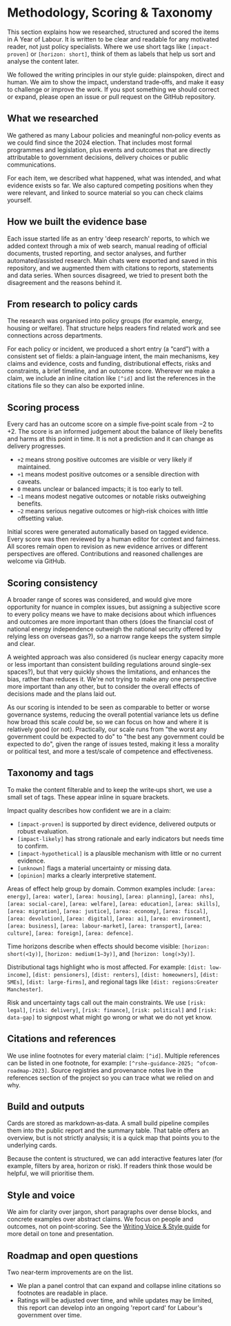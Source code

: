 # Methodology, Scoring & Taxonomy

<div class="tag-codes">

This section explains how we researched, structured and scored the items in A Year of Labour. It is written to be clear and readable for any motivated reader, not just policy specialists. Where we use short tags like `[impact-proven]` or `[horizon: short]`, think of them as labels that help us sort and analyse the content later.

We followed the writing principles in our style guide: plainspoken, direct and human. We aim to show the impact, understand trade‑offs, and make it easy to challenge or improve the work. If you spot something we should correct or expand, please open an issue or pull request on the GitHub repository.

## What we researched

We gathered as many Labour policies and meaningful non‑policy events as we could find since the 2024 election. That includes most formal programmes and legislation, plus events and outcomes that are directly attributable to government decisions, delivery choices or public communications.

For each item, we described what happened, what was intended, and what evidence exists so far. We also captured competing positions when they were relevant, and linked to source material so you can check claims yourself.

## How we built the evidence base

Each issue started life as an entry 'deep research' reports, to which we added context through a mix of web search, manual reading of official documents, trusted reporting, and sector analyses, and further automated/assisted research. Main chats were exported and saved in this repository, and we augmented them with citations to reports, statements and data series. When sources disagreed, we tried to present both the disagreement and the reasons behind it.

## From research to policy cards

The research was organised into policy groups (for example, energy, housing or welfare). That structure helps readers find related work and see connections across departments.

For each policy or incident, we produced a short entry (a “card”) with a consistent set of fields: a plain‑language intent, the main mechanisms, key claims and evidence, costs and funding, distributional effects, risks and constraints, a brief timeline, and an outcome score. Wherever we make a claim, we include an inline citation like `[^id]` and list the references in the citations file so they can also be exported inline.

## Scoring process

Every card has an outcome score on a simple five‑point scale from −2 to +2. The score is an informed judgement about the balance of likely benefits and harms at this point in time. It is not a prediction and it can change as delivery progresses.

- <span class="score-help score-2">`+2` means strong positive outcomes are visible or very likely if maintained.</span>
- <span class="score-help score-1">`+1` means modest positive outcomes or a sensible direction with caveats.</span>
- <span class="score-help score-0">`0` means unclear or balanced impacts; it is too early to tell.</span>
- <span class="score-help score--1">`−1` means modest negative outcomes or notable risks outweighing benefits.</span>
- <span class="score-help score--2">`−2` means serious negative outcomes or high‑risk choices with little offsetting value.</span>

Initial scores were generated automatically based on tagged evidence. Every score was then reviewed by a human editor for context and fairness. All scores remain open to revision as new evidence arrives or different perspectives are offered. Contributions and reasoned challenges are welcome via GitHub.

## Scoring consistency

A broader range of scores was considered, and would give more opportunity for nuance in complex issues, but assigning a subjective score to every policy means we have to make decisions about which influences and outcomes are more important than others (does the financial cost of national energy independence outweigh the national security offered by relying less on overseas gas?), so a narrow range keeps the system simple and clear.

A weighted approach was also considered (is nuclear energy capacity more or less important than consistent building regulations around single-sex spaces?), but that very quickly shows the limitations, and enhances the bias, rather than reduces it. We're not trying to make any one perspective more important than any other, but to consider the overall effects of decisions made and the plans laid out.

As our scoring is intended to be seen as comparable to better or worse governance systems, reducing the overall potential variance lets us define how broad this scale _could_ be, so we can focus on how and where it is relatively good (or not). Practically, our scale runs from "the worst any government could be expected to do" to "the best any government could be expected to do", given the range of issues tested, making it less a morality or political test, and more a test/scale of competence and effectiveness.

## Taxonomy and tags

To make the content filterable and to keep the write‑ups short, we use a small set of tags. These appear inline in square brackets.

Impact quality describes how confident we are in a claim:

- `[impact-proven]` is supported by direct evidence, delivered outputs or robust evaluation.
- `[impact-likely]` has strong rationale and early indicators but needs time to confirm.
- `[impact-hypothetical]` is a plausible mechanism with little or no current evidence.
- `[unknown]` flags a material uncertainty or missing data.
- `[opinion]` marks a clearly interpretive statement.

Areas of effect help group by domain. Common examples include: `[area: energy]`, `[area: water]`, `[area: housing]`, `[area: planning]`, `[area: nhs]`, `[area: social-care]`, `[area: welfare]`, `[area: education]`, `[area: skills]`, `[area: migration]`, `[area: justice]`, `[area: economy]`, `[area: fiscal]`, `[area: devolution]`, `[area: digital]`, `[area: ai]`, `[area: environment]`, `[area: business]`, `[area: labour-market]`, `[area: transport]`, `[area: culture]`, `[area: foreign]`, `[area: defence]`.

Time horizons describe when effects should become visible: `[horizon: short(<1y)]`, `[horizon: medium(1–3y)]`, and `[horizon: long(>3y)]`.

Distributional tags highlight who is most affected. For example: `[dist: low-income]`, `[dist: pensioners]`, `[dist: renters]`, `[dist: homeowners]`, `[dist: SMEs]`, `[dist: large-firms]`, and regional tags like `[dist: regions:Greater Manchester]`.

Risk and uncertainty tags call out the main constraints. We use `[risk: legal]`, `[risk: delivery]`, `[risk: finance]`, `[risk: political]` and `[risk: data-gap]` to signpost what might go wrong or what we do not yet know.

## Citations and references

We use inline footnotes for every material claim: `[^id]`. Multiple references can be listed in one footnote, for example: `[^rshe-guidance-2025; ^ofcom-roadmap-2023]`. Source registries and provenance notes live in the references section of the project so you can trace what we relied on and why.

</div>

## Build and outputs

Cards are stored as markdown‑as‑data. A small build pipeline compiles them into the public report and the summary table. That table offers an overview, but is not strictly analysis; it is a quick map that points you to the underlying cards.

Because the content is structured, we can add interactive features later (for example, filters by area, horizon or risk). If readers think those would be helpful, we will prioritise them.

## Style and voice

We aim for clarity over jargon, short paragraphs over dense blocks, and concrete examples over abstract claims. We focus on people and outcomes, not on point‑scoring. See the [Writing Voice & Style guide](./style-guide.html) for more detail on tone and presentation.

## Roadmap and open questions

Two near‑term improvements are on the list. 
- We plan a panel control that can expand and collapse inline citations so footnotes are readable in place.
- Ratings will be adjusted over time, and while updates may be limited, this report can develop into an ongoing 'report card' for Labour's government over time.
